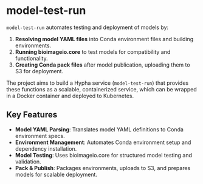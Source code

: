 # model-test-run

`model-test-run` automates testing and deployment of models by:

1. **Resolving model YAML files** into Conda environment files and building environments.
2. **Running bioimageio.core** to test models for compatibility and functionality.
3. **Creating Conda pack files** after model publication, uploading them to S3 for deployment.

The project aims to build a Hypha service (`model-test-run`) that provides these functions as a scalable, containerized service, which can be wrapped in a Docker container and deployed to Kubernetes.

## Key Features

- **Model YAML Parsing**: Translates model YAML definitions to Conda environment specs.
- **Environment Management**: Automates Conda environment setup and dependency installation.
- **Model Testing**: Uses bioimageio.core for structured model testing and validation.
- **Pack & Publish**: Packages environments, uploads to S3, and prepares models for scalable deployment.


